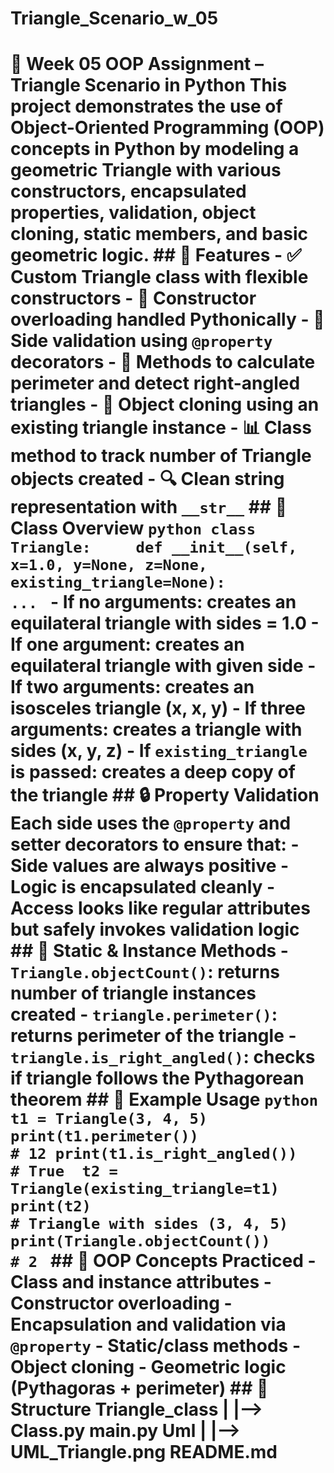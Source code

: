 # Triangle_Scenario_w_05
# 🧮 Week 05 OOP Assignment – Triangle Scenario in Python  This project demonstrates the use of Object-Oriented Programming (OOP) concepts in Python by modeling a geometric Triangle with various constructors, encapsulated properties, validation, object cloning, static members, and basic geometric logic.  ## 🚀 Features  - ✅ Custom Triangle class with flexible constructors - 🔁 Constructor overloading handled Pythonically - 📏 Side validation using `@property` decorators - 📐 Methods to calculate perimeter and detect right-angled triangles - 🧬 Object cloning using an existing triangle instance - 📊 Class method to track number of Triangle objects created - 🔍 Clean string representation with `__str__`  ## 🧱 Class Overview  ```python class Triangle:     def __init__(self, x=1.0, y=None, z=None, existing_triangle=None):         ... ```  - If no arguments: creates an equilateral triangle with sides = 1.0   - If one argument: creates an equilateral triangle with given side   - If two arguments: creates an isosceles triangle (x, x, y)   - If three arguments: creates a triangle with sides (x, y, z)   - If `existing_triangle` is passed: creates a deep copy of the triangle    ## 🔒 Property Validation  Each side uses the `@property` and setter decorators to ensure that:  - Side values are always positive - Logic is encapsulated cleanly - Access looks like regular attributes but safely invokes validation logic  ## 🔁 Static & Instance Methods  - `Triangle.objectCount()`: returns number of triangle instances created   - `triangle.perimeter()`: returns perimeter of the triangle   - `triangle.is_right_angled()`: checks if triangle follows the Pythagorean theorem    ## 🧪 Example Usage  ```python t1 = Triangle(3, 4, 5) print(t1.perimeter())              # 12 print(t1.is_right_angled())        # True  t2 = Triangle(existing_triangle=t1) print(t2)                          # Triangle with sides (3, 4, 5) print(Triangle.objectCount())      # 2 ```  ## 🎯 OOP Concepts Practiced  - Class and instance attributes   - Constructor overloading   - Encapsulation and validation via `@property`   - Static/class methods   - Object cloning   - Geometric logic (Pythagoras + perimeter)  ## 📂 Structure   Triangle_class     |     |--> Class.py       main.py  Uml | |--> UML_Triangle.png  README.md   
